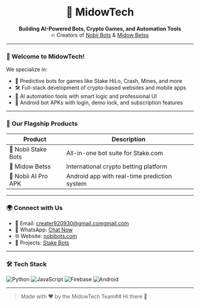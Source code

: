 <h1 align="center">🚀 MidowTech</h1>
<p align="center">
  <b>Building AI-Powered Bots, Crypto Games, and Automation Tools</b><br>
  🔥 Creators of <a href="https://nobibots.com">Nobii Bots</a> & <a href="https://midowbetss.com">Midow Betss</a>
</p>

---

### 👋 Welcome to MidowTech!
We specialize in:
- 🎯 Predictive bots for games like Stake HiLo, Crash, Mines, and more
- 🛠️ Full-stack development of crypto-based websites and mobile apps
- 🤖 AI automation tools with smart logic and professional UI
- 📱 Android bot APKs with login, demo lock, and subscription features

---

### 🧩 Our Flagship Products
| Product | Description |
|--------|-------------|
| 🔮 Nobii Stake Bots | All-in-one bot suite for Stake.com |
| 🎰 Midow Betss | International crypto betting platform |
| 📲 Nobii AI Pro APK | Android app with real-time prediction system |

---

### 🌍 Connect with Us
- 📧 Email: creater920930@gmail.comgmail.com  
- 💬 WhatsApp: [Chat Now](https://wa.me/918793727113)  
- 🌐 Website: [nobibots.com](https://nobibots.com)  
- 🔗 Projects: [Stake Bots](https://github.com/MidowTech?tab=repositories)

---

### 🛠️ Tech Stack
![Python](https://img.shields.io/badge/Python-3670A0?style=for-the-badge&logo=python&logoColor=ffdd54)
![JavaScript](https://img.shields.io/badge/JavaScript-F7DF1E?style=for-the-badge&logo=javascript&logoColor=black)
![Firebase](https://img.shields.io/badge/Firebase-ffca28?style=for-the-badge&logo=firebase&logoColor=black)
![Android](https://img.shields.io/badge/Kodular-0095D5?style=for-the-badge&logo=android&logoColor=white)

---

> Made with ❤️ by the MidowTech Team## Hi there 👋

<!--
**midowtech/Midowtech** is a ✨ _special_ ✨ repository because its `README.md` (this file) appears on your GitHub profile.

Here are some ideas to get you started:

- 🔭 I’m currently working on ...
- 🌱 I’m currently learning ...
- 👯 I’m looking to collaborate on ...
- 🤔 I’m looking for help with ...
- 💬 Ask me about ...
- 📫 How to reach me: ...
- 😄 Pronouns: ...
- ⚡ Fun fact: ...
-->
